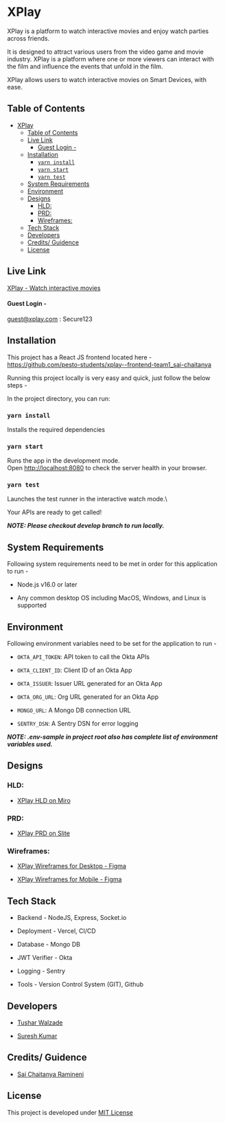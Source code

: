 # XPlay

XPlay is a platform to watch interactive movies and enjoy watch parties across friends.

It is designed to attract various users from the video game and movie industry. XPlay is a platform where one or more viewers can interact with the film and influence the events that unfold in the film.

XPlay allows users to watch interactive movies on Smart Devices, with ease.

## Table of Contents
- [XPlay](#xplay)
  - [Table of Contents](#table-of-contents)
  - [Live Link](#live-link)
      - [Guest Login -](#guest-login--)
  - [Installation](#installation)
    - [`yarn install`](#yarn-install)
    - [`yarn start`](#yarn-start)
    - [`yarn test`](#yarn-test)
  - [System Requirements](#system-requirements)
  - [Environment](#environment)
  - [Designs](#designs)
    - [HLD:](#hld)
    - [PRD:](#prd)
    - [Wireframes:](#wireframes)
  - [Tech Stack](#tech-stack)
  - [Developers](#developers)
  - [Credits/ Guidence](#credits-guidence)
  - [License](#license)

## Live Link

[XPlay - Watch interactive movies](https://extraordinary-puppy-70b3a7.netlify.app/)

#### Guest Login -

guest@xplay.com : Secure123

## Installation

This project has a React JS frontend located here - https://github.com/pesto-students/xplay--frontend-team1_sai-chaitanya

Running this project locally is very easy and quick, just follow the below steps -

In the project directory, you can run:

### `yarn install`

Installs the required dependencies

### `yarn start`

Runs the app in the development mode.\
Open [http://localhost:8080](http://localhost:8080) to check the server health in your browser.

### `yarn test`

Launches the test runner in the interactive watch mode.\

Your APIs are ready to get called!

**_NOTE: Please checkout develop branch to run locally._**

## System Requirements

Following system requirements need to be met in order for this application to run -

- Node.js v16.0 or later

- Any common desktop OS including MacOS, Windows, and Linux is supported

## Environment

Following environment variables need to be set for the application to run -

- `OKTA_API_TOKEN`: API token to call the Okta APIs

- `OKTA_CLIENT_ID`: Client ID of an Okta App

- `OKTA_ISSUER`: Issuer URL generated for an Okta App

- `OKTA_ORG_URL`: Org URL generated for an Okta App

- `MONGO_URL`: A Mongo DB connection URL

- `SENTRY_DSN`: A Sentry DSN for error logging

**_NOTE: .env-sample in project root also has complete list of environment variables used._**

## Designs

### HLD:

- [XPlay HLD on Miro](https://miro.com/app/board/uXjVPI_6KK8=/)

### PRD:

- [XPlay PRD on Slite](https://tusharwalzade.slite.page/p/OfXnNzLq0T3ct2/XPlay-PRD)

### Wireframes:

- [XPlay Wireframes for Desktop - Figma](https://www.figma.com/file/n1vnT5S3d5UBiqxmmzrP4B/XPlay?node-id=0%3A1)

- [XPlay Wireframes for Mobile - Figma](https://www.figma.com/file/n1vnT5S3d5UBiqxmmzrP4B/XPlay?node-id=228%3A390)

## Tech Stack

-   Backend - NodeJS, Express, Socket.io

-   Deployment - Vercel, CI/CD

-   Database - Mongo DB

-   JWT Verifier - Okta

-   Logging - Sentry

-   Tools - Version Control System (GIT), Github

## Developers

- [Tushar Walzade](https://github.com/tusharwalzade216)

- [Suresh Kumar](https://github.com/sureshmaverick)

## Credits/ Guidence

- [Sai Chaitanya Ramineni](https://github.com/sairamin)

## License

This project is developed under [MIT License](LICENSE.txt)
